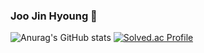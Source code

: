 ### Joo Jin Hyoung 👋

<!--
**mhn03148/mhn03148** is a ✨ _special_ ✨ repository because its `README.md` (this file) appears on your GitHub profile.

Here are some ideas to get you started:

- 🔭 I’m currently working on ...
- 🌱 I’m currently learning ...
- 👯 I’m looking to collaborate on ...
- 🤔 I’m looking for help with ...
- 💬 Ask me about ...
- 📫 How to reach me: ...
- 😄 Pronouns: ...
- ⚡ Fun fact: ...
-->
![Anurag's GitHub stats](https://github-readme-stats.vercel.app/api?username=mhn03148&show_icons=true&theme=radical)
[![Solved.ac Profile](http://mazassumnida.wtf/api/v2/generate_badge?boj=mhn03148)](https://solved.ac/mhn03148/)
